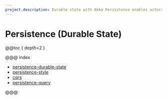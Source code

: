 ```yaml
---
project.description: Durable state with Akka Persistence enables actors to persist the latest version of the state. This persistence is used for recovery on failure, or when migrating within a cluster.
---
```


# Persistence (Durable State)

@@toc { depth=2 }

@@@ index

* [persistence-durable-state](durable-state/persistence.md)
* [persistence-style](durable-state/persistence-style.md)
* [cqrs](durable-state/cqrs.md)
* [persistence-query](../durable-state/persistence-query.md)

@@@
